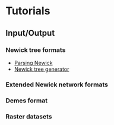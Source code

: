 # Tutorials

## Input/Output

### Newick tree formats

- [Parsing Newick ](tutorials/newick_parser.md)
- [Newick tree generator](tutorials/newick_generator.md)

### Extended Newick network formats

### Demes format

### Raster datasets
